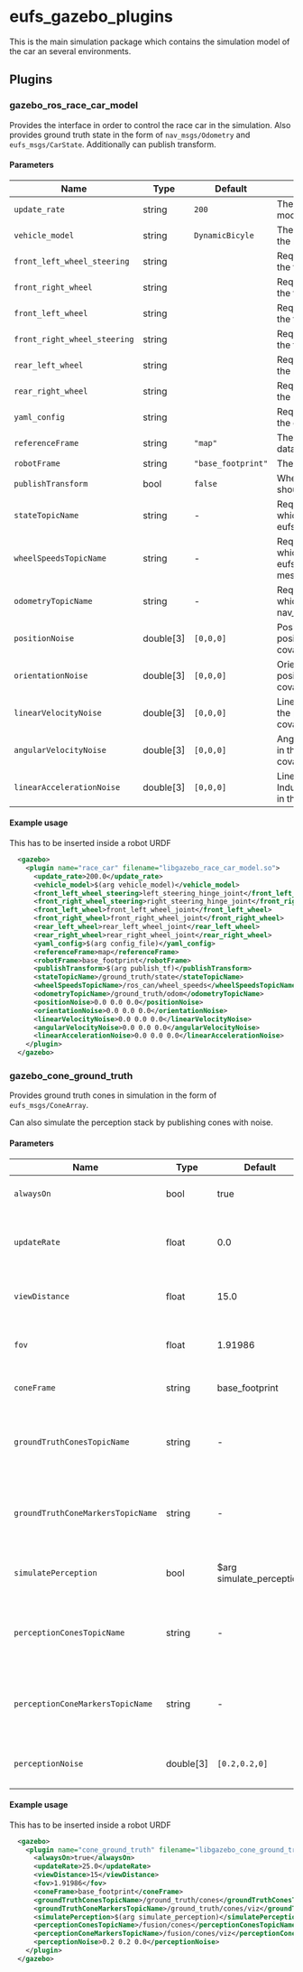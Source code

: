 
# eufs_gazebo_plugins

This is the main simulation package which contains the simulation model of the car an several environments.

## Plugins

### gazebo_ros_race_car_model

Provides the interface in order to control the race car in the simulation.
Also provides ground truth state in the form of `nav_msgs/Odometry` and  
`eufs_msgs/CarState`. Additionally can publish transform.

#### Parameters

| Name | Type | Default | Purpose |
| ----- | ---- |  ------ | ------- |
| `update_rate`                | string    | `200`              | The update rate of the vehicle model. |
| `vehicle_model`              | string    | `DynamicBicyle`    | The vehicle model class to use for the race car. |
| `front_left_wheel_steering`  | string    |                    | Required parameter. The name of the front left  steering wheel joint. |
| `front_right_wheel`          | string    |                    | Required parameter. The name of the front right steering wheel joint. |
| `front_left_wheel`           | string    |                    | Required parameter. The name of the front left  wheel joint. |
| `front_right_wheel_steering` | string    |                    | Required parameter. The name of the front right wheel joint. |
| `rear_left_wheel`            | string    |                    | Required parameter. The name of the rear  left  wheel joint. |
| `rear_right_wheel`           | string    |                    | Required parameter. The name of the rear  right wheel joint. |
| `yaml_config`                | string    |                    | Required parameter. The path to the config file describing the car. |
| `referenceFrame`             | string    | `"map"`            | The tf frame in which to publish data. |
| `robotFrame`                 | string    | `"base_footprint"` | The tf frame of the robot. |
| `publishTransform`           | bool      | `false`            | Whether or not the tf of the car should be published |
| `stateTopicName`             | string    | -                  | Required parameter. The topic in which to publish the eufs_msgs/CarState message. |
| `wheelSpeedsTopicName`       | string    | -                  | Required parameter. The topic in which to publish the eufs_msgs/WheelSpeedsStamped message. |
| `odometryTopicName`          | string    | -                  | Required parameter. The topic in which to publish the nav_msgs/Odometry message. |
| `positionNoise`              | double[3] | `[0,0,0]`          | Position noise.            Inducted in the position fields and in the covariance. ([x, y, z]) |
| `orientationNoise`           | double[3] | `[0,0,0]`          | Orientation noise.         Inducted in the position fields and in the covariance. ([yaw, pitch, roll]) |
| `linearVelocityNoise`        | double[3] | `[0,0,0]`          | Linear velocity noise.     Inducted in the position fields and in the covariance. ([x, y, z]) |
| `angularVelocityNoise`       | double[3] | `[0,0,0]`          | Angular velocity noise.    Inducted in the position fields and in the covariance. ([x, y, z]) |
| `linearAccelerationNoise`    | double[3] | `[0,0,0]`          | Linear acceleration noise. Inducted in the position fields and in the covariance. ([x, y, z]) |

#### Example usage

This has to be inserted inside a robot URDF

```xml
  <gazebo>
    <plugin name="race_car" filename="libgazebo_race_car_model.so">
      <update_rate>200.0</update_rate>
      <vehicle_model>$(arg vehicle_model)</vehicle_model>
      <front_left_wheel_steering>left_steering_hinge_joint</front_left_wheel_steering>
      <front_right_wheel_steering>right_steering_hinge_joint</front_right_wheel_steering>
      <front_left_wheel>front_left_wheel_joint</front_left_wheel>
      <front_right_wheel>front_right_wheel_joint</front_right_wheel>
      <rear_left_wheel>rear_left_wheel_joint</rear_left_wheel>
      <rear_right_wheel>rear_right_wheel_joint</rear_right_wheel>
      <yaml_config>$(arg config_file)</yaml_config>
      <referenceFrame>map</referenceFrame>
      <robotFrame>base_footprint</robotFrame>
      <publishTransform>$(arg publish_tf)</publishTransform>
      <stateTopicName>/ground_truth/state</stateTopicName>
      <wheelSpeedsTopicName>/ros_can/wheel_speeds</wheelSpeedsTopicName>
      <odometryTopicName>/ground_truth/odom</odometryTopicName>
      <positionNoise>0.0 0.0 0.0</positionNoise>
      <orientationNoise>0.0 0.0 0.0</orientationNoise>
      <linearVelocityNoise>0.0 0.0 0.0</linearVelocityNoise>
      <angularVelocityNoise>0.0 0.0 0.0</angularVelocityNoise>
      <linearAccelerationNoise>0.0 0.0 0.0</linearAccelerationNoise>
    </plugin>
  </gazebo>
```

### gazebo_cone_ground_truth

Provides ground truth cones in simulation in the form of `eufs_msgs/ConeArray`.

Can also simulate the perception stack by publishing cones with noise.

#### Parameters

| Name | Type | Default | Purpose |
| ----- | ---- |  ------ | ------- |
| `alwaysOn`                        | bool      | true                     | Should Gazebo always invoke this plugin?  |
| `updateRate`                      | float     | 0.0                      | The rate at which this plugin publishes data. Default is as fast as possible. |
| `viewDistance`                    | float     | 15.0                     | Distance from the car within which cones will be published |
| `fov`                             | float     | 1.91986                  | Angle in front of the car within which the cones will be published |
| `coneFrame`                       | string    | base_footprint           | The tf frame in which to publish data. |
| `groundTruthConesTopicName`       | string    | -                        | Required parameter. The topic in which to publish the eufs_msgs/CarState message. |
| `groundTruthConeMarkersTopicName` | string    | -                        | Required parameter. The topic in which to publish the eufs_msgs/CarState message. |
| `simulatePerception`              | bool      | $arg simulate_perception | Should cones be published to the perception cones topic |
| `perceptionConesTopicName`        | string    | -                        | Required parameter. The topic in which to publish the eufs_msgs/CarState message. |
| `perceptionConeMarkersTopicName`  | string    | -                        | Required parameter. The topic in which to publish the eufs_msgs/CarState message. |
| `perceptionNoise`                 | double[3] | `[0.2,0.2,0]`            | Noise of the cones published to the perception cones topic |

#### Example usage

This has to be inserted inside a robot URDF

```xml
  <gazebo>
    <plugin name="cone_ground_truth" filename="libgazebo_cone_ground_truth.so">
      <alwaysOn>true</alwaysOn>
      <updateRate>25.0</updateRate>
      <viewDistance>15</viewDistance>
      <fov>1.91986</fov>
      <coneFrame>base_footprint</coneFrame>
      <groundTruthConesTopicName>/ground_truth/cones</groundTruthConesTopicName>
      <groundTruthConeMarkersTopicName>/ground_truth/cones/viz</groundTruthConeMarkersTopicName>
      <simulatePerception>$(arg simulate_perception)</simulatePerception>
      <perceptionConesTopicName>/fusion/cones</perceptionConesTopicName>
      <perceptionConeMarkersTopicName>/fusion/cones/viz</perceptionConeMarkersTopicName>
      <perceptionNoise>0.2 0.2 0.0</perceptionNoise>
    </plugin>
  </gazebo>
```